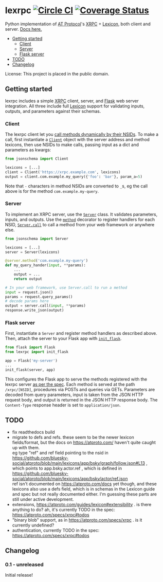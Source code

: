 lexrpc [![Circle CI](https://circleci.com/gh/snarfed/lexrpc.svg?style=svg)](https://circleci.com/gh/snarfed/lexrpc) [![Coverage Status](https://coveralls.io/repos/github/snarfed/lexrpc/badge.svg?branch=main)](https://coveralls.io/github/snarfed/lexrpc?branch=master)
===

Python implementation of [AT Protocol](https://atproto.com/)'s [XRPC](https://atproto.com/specs/xrpc) + [Lexicon](https://atproto.com/guides/lexicon), both client and server. [Docs here.](https://lexrpc.readthedocs.io/)

* [Getting started](#getting-started)
  * [Client](#client)
  * [Server](#server)
  * [Flask server](#flask-server)
* [TODO](#todo)
* [Changelog](#changelog)

License: This project is placed in the public domain.


Getting started
---
lexrpc includes a simple [XRPC](https://atproto.com/specs/xrpc) client, server, and [Flask](https://flask.palletsprojects.com/) web server integration. All three include full [Lexicon](https://atproto.com/guides/lexicon) support for validating inputs, outputs, and parameters against their schemas.


### Client

The lexrpc client let you [call methods dynamically by their NSIDs](https://atproto.com/guides/lexicon#rpc-methods). To make a call, first instantiate a [`Client`](https://lexrpc.readthedocs.io/en/latest/source/lexrpc.html#lexrpc.client.Client) object with the server address and method lexicons, then use NSIDs to make calls, passing input as a dict and parameters as kwargs:

```py
from jsonschema import Client

lexicons = [...]
client = Client('https://xrpc.example.com', lexicons)
output = client.com.example.my_query({'foo': 'bar'}, param_a=5)
```

Note that `-` characters in method NSIDs are converted to `_`s, eg the call above is for the method `com.example.my-query`.


### Server

To implement an XRPC server, use the [`Server`](https://lexrpc.readthedocs.io/en/latest/source/lexrpc.html#lexrpc.server.Server) class. It validates parameters, inputs, and outputs. Use the [`method`](https://lexrpc.readthedocs.io/en/latest/source/lexrpc.html#lexrpc.server.Server.method) decorator to register handlers for each NSID, [`Server.call`](https://lexrpc.readthedocs.io/en/latest/source/lexrpc.html#lexrpc.server.Server.call) to call a method from your web framework or anywhere else.

```py
from jsonschema import Server

lexicons = [...]
server = Server(lexicons)

@server.method('com.example.my-query')
def my_query_hander(input, **params):
    ...
    output = ...
    return output

# In your web framework, use Server.call to run a method
input = request.json()
params = request.query_params()
# decode params here
output = server.call(input, **params)
response.write_json(output)
```


### Flask server

First, instantiate a `Server` and register method handlers as described above. Then, attach the server to your Flask app with [`init_flask`](https://lexrpc.readthedocs.io/en/latest/source/lexrpc.html#lexrpc.flask_server.init_flask).

```py
from flask import Flask
from lexrpc import init_flask

app = Flask('my-server')
...
init_flask(server, app)
```

This configures the Flask app to serve the methods registered with the lexrpc server [as per the spec](https://atproto.com/specs/xrpc#path). Each method is served at the path `/xrpc/[NSID]`, procedures via POSTs and queries via GETs. Parameters are decoded from query parameters, input is taken from the JSON HTTP request body, and output is returned in the JSON HTTP response body. The `Content-Type` response header is set to `application/json`.


TODO
---
* fix readthedocs build
* migrate to defs and refs. these seem to be the newer lexicon fields/format, but the docs on https://atproto.com/ haven't quite caught up with them.  
  eg type "ref" and ref field pointing to the nsid in https://github.com/bluesky-social/atproto/blob/main/lexicons/app/bsky/graph/follow.json#L13 , which points to app.bsky.actor.ref , which is defined in https://github.com/bluesky-social/atproto/blob/main/lexicons/app/bsky/actor/ref.json  
  ref isn't documented on https://atproto.com/docs yet though, and these lexicons also use a defs field, which is in schemas in the Lexicon guide and spec but not really documented either. I'm guessing these parts are still under active development.
* extensions, https://atproto.com/guides/lexicon#extensibility . is there anything to do? ah, it's currently TODO in the spec: https://atproto.com/specs/xrpc#todos
* "binary blob" support, as in https://atproto.com/specs/xrpc . is it currently undefined?
* authentication, currently TODO in the spec: https://atproto.com/specs/xrpc#todos


Changelog
---

### 0.1 - unreleased

Initial release!
